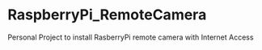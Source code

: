 # RaspberryPi_RemoteCamera
Personal Project to install RasberryPi remote camera with Internet Access
